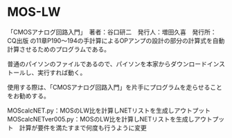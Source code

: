 # MOS-LW

「CMOSアナログ回路入門」　著者：谷口研二　発行人：増田久喜　発行所：CQ出版
の11章P190～194の手計算によるOPアンプの設計の部分の計算式を自動計算させるためのプログラムである。

普通のパイソンのファイルであるので、パイソンを本家からダウンロードインストールし、実行すれば動く。

使用する際は、「CMOSアナログ回路入門」を片手にプログラムを走らせることをお勧めする。



MOScalcNET.py：MOSのLW比を計算しNETリストを生成しアウトプット
MOScalcNETver005.py：MOSのLW比を計算しNETリストを生成しアウトプット　計算が要件を満たすまで何度も行うように変更

